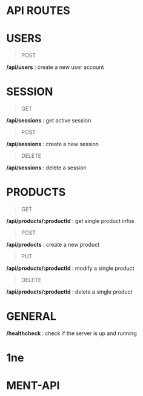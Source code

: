 # API ROUTES


# USERS

> POST

**/api/users** : create a new user account

# SESSION

> GET

**/api/sessions** : get active session

> POST

**/api/sessions** : create a new session

> DELETE

**/api/sessions** : delete a session

# PRODUCTS

> GET

**/api/products/:productId** : get single product infos

> POST

**/api/products** : create a new product

> PUT

**/api/products/:productId** : modify a single product

> DELETE

**/api/products/:productId** : delete a single product

# GENERAL

**/healthcheck** : check if the server is up and running
# 1ne
# MENT-API
